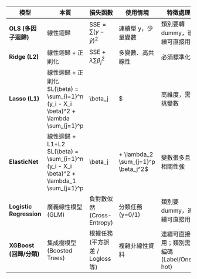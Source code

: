 | 模型                      | 本質                    | 損失函數                                  | 使用情境         | 特徵處理                            | 解釋方式                                |       |                     |
| ----------------------- | --------------------- | ------------------------------------- | ------------ | ------------------------------- | ----------------------------------- | ----- | ------------------- |
| **OLS (多因子迴歸)**         | 線性迴歸                  | $\text{SSE} = \sum (y - \hat{y})^2$   | 連續型 y，少量變數   | 類別要轉 dummy，連續可直接用               | 係數 + p-value 顯著性                    |       |                     |
| **Ridge (L2)**          | 線性迴歸 + 正則化            | $\text{SSE} + \lambda \sum \beta_j^2$ | 多變數、高共線性     | 必須標準化                           | 係數收縮，但不會變 0                         |       |                     |
| **Lasso (L1)**          | 線性迴歸 + 正則化           $L(\beta) = \sum_{i=1}^n (y_i - X_i \beta)^2 + \lambda \sum_{j=1}^p |\beta_j|$| 高維度，需挑變數     | 必須標準化     | 自動變數篩選 (部分係數=0)     $
| **ElasticNet**          | 線性迴歸 + L1+L2            $L(\beta) = \sum_{i=1}^n (y_i - X_i \beta)^2 + \lambda_1 \sum_{j=1}^p |\beta_j| + \lambda_2 \sum_{j=1}^p \beta_j^2$ | 變數很多且相關性強                           | 必須標準化 | 兼顧 Ridge + Lasso 優點 |
| **Logistic Regression** | 廣義線性模型 (GLM)          | 負對數似然 (Cross-Entropy)                 | 分類任務 (y=0/1) | 類別要 dummy，連續可直接用                | 係數 → log odds 解釋；可算 OR 值            |       |                     |
| **XGBoost (回歸/分類)**     | 集成樹模型 (Boosted Trees) | 根據任務 (平方誤差 / Logloss 等)               | 複雜非線性資料      | 連續可直接用；類別需編碼 (Label/One-hot)    | 特徵重要性 (Gain/Weight/Cover)，無 p-value |       |                     |

